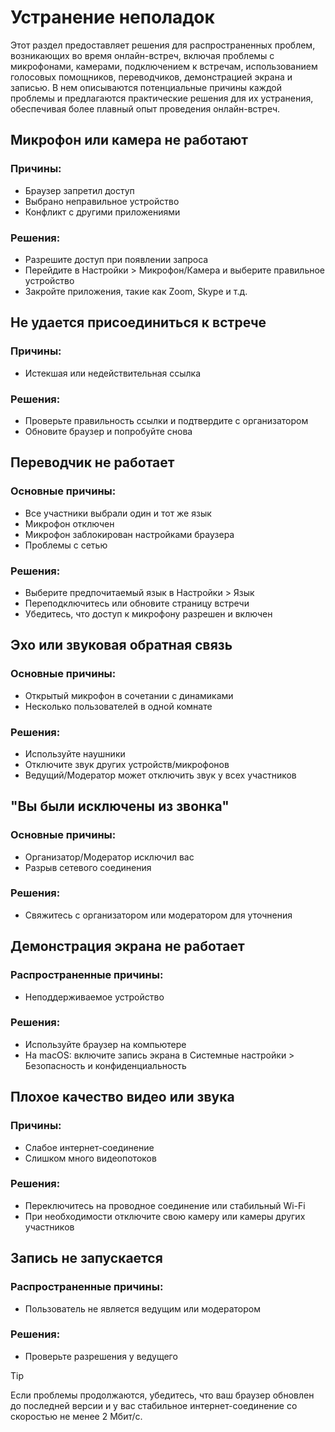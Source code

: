 # Устранение неполадок

Этот раздел предоставляет решения для распространенных проблем, возникающих во время онлайн-встреч, включая проблемы с микрофонами, камерами, подключением к встречам, использованием голосовых помощников, переводчиков, демонстрацией экрана и записью. В нем описываются потенциальные причины каждой проблемы и предлагаются практические решения для их устранения, обеспечивая более плавный опыт проведения онлайн-встреч.

## Микрофон или камера не работают

### Причины:

- Браузер запретил доступ
- Выбрано неправильное устройство
- Конфликт с другими приложениями

### Решения:

- Разрешите доступ при появлении запроса
- Перейдите в Настройки > Микрофон/Камера и выберите правильное устройство
- Закройте приложения, такие как Zoom, Skype и т.д.

## Не удается присоединиться к встрече

### Причины:

- Истекшая или недействительная ссылка

### Решения:

- Проверьте правильность ссылки и подтвердите с организатором
- Обновите браузер и попробуйте снова

## Переводчик не работает

### Основные причины:

- Все участники выбрали один и тот же язык
- Микрофон отключен
- Микрофон заблокирован настройками браузера
- Проблемы с сетью

### Решения:

- Выберите предпочитаемый язык в Настройки > Язык
- Переподключитесь или обновите страницу встречи
- Убедитесь, что доступ к микрофону разрешен и включен

## Эхо или звуковая обратная связь

### Основные причины:

- Открытый микрофон в сочетании с динамиками
- Несколько пользователей в одной комнате

### Решения:

- Используйте наушники
- Отключите звук других устройств/микрофонов
- Ведущий/Модератор может отключить звук у всех участников

## "Вы были исключены из звонка"

### Основные причины:

- Организатор/Модератор исключил вас
- Разрыв сетевого соединения

### Решения:

- Свяжитесь с организатором или модератором для уточнения

## Демонстрация экрана не работает

### Распространенные причины:

- Неподдерживаемое устройство

### Решения:

- Используйте браузер на компьютере
- На macOS: включите запись экрана в Системные настройки > Безопасность и конфиденциальность

## Плохое качество видео или звука

### Причины:

- Слабое интернет-соединение
- Слишком много видеопотоков

### Решения:

- Переключитесь на проводное соединение или стабильный Wi-Fi
- При необходимости отключите свою камеру или камеры других участников

## Запись не запускается

### Распространенные причины:

- Пользователь не является ведущим или модератором

### Решения:

- Проверьте разрешения у ведущего

> [!TIP]
> Если проблемы продолжаются, убедитесь, что ваш браузер обновлен до последней версии и у вас стабильное интернет-соединение со скоростью не менее 2 Мбит/с.